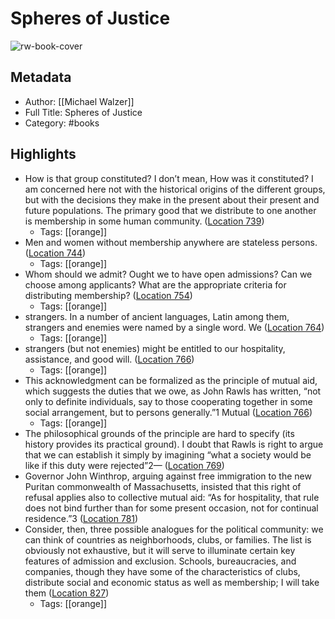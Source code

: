 # Spheres of Justice

![rw-book-cover](https://m.media-amazon.com/images/I/81zC6kj0TOL._SY160.jpg)

## Metadata
- Author: [[Michael Walzer]]
- Full Title: Spheres of Justice
- Category: #books

## Highlights
- How is that group constituted? I don’t mean, How was it constituted? I am concerned here not with the historical origins of the different groups, but with the decisions they make in the present about their present and future populations. The primary good that we distribute to one another is membership in some human community. ([Location 739](https://readwise.io/to_kindle?action=open&asin=B00BSEQMFO&location=739))
    - Tags: [[orange]] 
- Men and women without membership anywhere are stateless persons. ([Location 744](https://readwise.io/to_kindle?action=open&asin=B00BSEQMFO&location=744))
    - Tags: [[orange]] 
- Whom should we admit? Ought we to have open admissions? Can we choose among applicants? What are the appropriate criteria for distributing membership? ([Location 754](https://readwise.io/to_kindle?action=open&asin=B00BSEQMFO&location=754))
    - Tags: [[orange]] 
- strangers. In a number of ancient languages, Latin among them, strangers and enemies were named by a single word. We ([Location 764](https://readwise.io/to_kindle?action=open&asin=B00BSEQMFO&location=764))
    - Tags: [[orange]] 
- strangers (but not enemies) might be entitled to our hospitality, assistance, and good will. ([Location 766](https://readwise.io/to_kindle?action=open&asin=B00BSEQMFO&location=766))
    - Tags: [[orange]] 
- This acknowledgment can be formalized as the principle of mutual aid, which suggests the duties that we owe, as John Rawls has written, “not only to definite individuals, say to those cooperating together in some social arrangement, but to persons generally.”1 Mutual ([Location 766](https://readwise.io/to_kindle?action=open&asin=B00BSEQMFO&location=766))
    - Tags: [[orange]] 
- The philosophical grounds of the principle are hard to specify (its history provides its practical ground). I doubt that Rawls is right to argue that we can establish it simply by imagining “what a society would be like if this duty were rejected”2— ([Location 769](https://readwise.io/to_kindle?action=open&asin=B00BSEQMFO&location=769))
- Governor John Winthrop, arguing against free immigration to the new Puritan commonwealth of Massachusetts, insisted that this right of refusal applies also to collective mutual aid: “As for hospitality, that rule does not bind further than for some present occasion, not for continual residence.”3 ([Location 781](https://readwise.io/to_kindle?action=open&asin=B00BSEQMFO&location=781))
- Consider, then, three possible analogues for the political community: we can think of countries as neighborhoods, clubs, or families. The list is obviously not exhaustive, but it will serve to illuminate certain key features of admission and exclusion. Schools, bureaucracies, and companies, though they have some of the characteristics of clubs, distribute social and economic status as well as membership; I will take them ([Location 827](https://readwise.io/to_kindle?action=open&asin=B00BSEQMFO&location=827))
    - Tags: [[orange]] 
